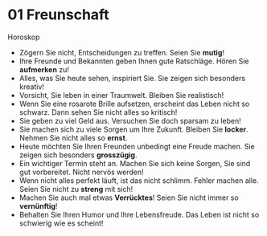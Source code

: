 # 01 Freunschaft

Horoskop

* Zögern Sie nicht, Entscheidungen zu treffen. Seien Sie **mutig**!
* Ihre Freunde und Bekannten geben Ihnen gute Ratschläge. Hören Sie **aufmerken** zu!
* Alles, was Sie heute sehen, inspiriert Sie. Sie zeigen sich besonders kreativ!
* Vorsicht, Sie leben in einer Traumwelt. Bleiben Sie realistisch!
* Wenn Sie eine rosarote Brille aufsetzen, erscheint das Leben nicht so schwarz. Dann sehen Sie nicht alles so kritisch!
* Sie geben zu viel Geld aus. Versuchen Sie doch sparsam zu leben!
* Sie machen sich zu viele Sorgen um Ihre Zukunft. Bleiben Sie **locker**. Nehmen Sie nicht alles so **ernst**.
* Heute möchten Sie Ihren Freunden unbedingt eine Freude machen. Sie zeigen sich besonders **grosszügig**.
* Ein wichtiger Termin steht an. Machen Sie sich keine Sorgen, Sie sind gut vorbereitet. Nicht nervös werden!
* Wenn nicht alles perfekt läuft, ist das nicht schlimm. Fehler machen alle. Seien Sie nicht zu **streng** mit sich!
* Machen Sie auch mal etwas **Verrücktes**! Seien Sie nicht immer so **vernünftig**!
* Behalten Sie Ihren Humor und Ihre Lebensfreude. Das Leben ist nicht so schwierig wie es scheint!



